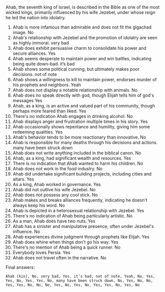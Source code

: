 Ahab, the seventh king of Israel, is described in the Bible as one of the most wicked kings, primarily influenced by his wife Jezebel, under whose reign he led the nation into idolatry.

1. Ahab is more infamous than admirable and does not fit the gigachad image. No
2. Ahab's relationship with Jezebel and the promotion of idolatry are seen as highly immoral. very bad
3. Ahab does exhibit persuasive charm to consolidate his power and secure alliances. Yes
4. Ahab seems desperate to maintain power and win battles, indicating being quite down-bad. it’s bad
5. Ahab shows some political cunning, but ultimately makes poor decisions. not of note
6. Ahab shows a willingness to kill to maintain power, endorses murder of his prophets and neighbors. Yeah
7. Ahab does not display a notable relationship with animals. No
8. Ahab does no speak directly with god, though Elijah tells him of god's messages Yes
9. Ahab, as a king, is an active and valued part of his community, though perhaps more feared than liked. Yes
10. There's no indication Ahab engages in drinking alcohol. No
11. Ahab displays anger and frustration multiple times in his story. Yes
12. Ahab occasionally shows repentance and humility, giving him some redeeming qualities. Yes
13. Ahab's behavior tends to be more reactionary than innovative. No
14. Ahab is responsible for many deaths through his decisions and actions. many have been struck down
15. Ahab does not write anything included in the biblical canon. No
16. Ahab, as a king, had significant wealth and resources. Yes
17. There is no indication that Ahab wanted to harm his children. No
18. Ahab does not work in the food industry. No
19. Ahab did undertake significant building projects, including cities and altars. Yes
20. As a king, Ahab worked in governance. Yes
21. Ahab did not outlive his wife Jezebel. No
22. Ahab does not possess any cool stick. No
23. Ahab makes and breaks alliances frequently, indicating he doesn't always keep his word. No
24. Ahab is depicted in a heterosexual relationship with Jezebel. Yes
25. There's no indication of Ahab being particularly artistic. No
26. As a man, Ahab does have two nuts. Yes
27. Ahab has a sinister and manipulative presence, often under Jezebel's influence. No
28. Ahab experiences divine judgment through prophets like Elijah. Yes
29. Ahab does whine when things don't go his way. Yes
30. There's no mention of Ahab being a quick runner. No
31. Everybody loves Persia. Yes
32. Ahab does not travel often in the narrative. No

Final answers:

```Ahab (kin), No, very bad, Yes, it’s bad, not of note, Yeah, No, Yes, Yes, No, Yes, Yes, No, many have been struck down, No, Yes, No, No, Yes, Yes, No, No, No, Yes, No, Yes, No, Yes, Yes, No, Yes, No```